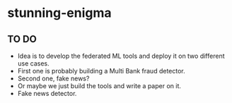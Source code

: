 # stunning-enigma

## TO DO
  - Idea is to develop the federated ML tools and deploy it on two different use cases.
  - First one is probably building a Multi Bank fraud detector.
  - Second one, fake news?
  - Or maybe we just build the tools and write a paper on it.
  - Fake news detector.
  
